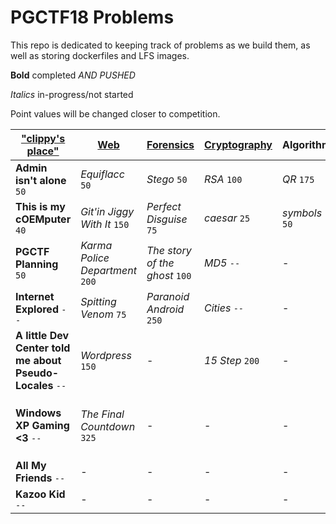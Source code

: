 # PGCTF18 Problems
This repo is dedicated to keeping track of problems as we build them, as well as storing dockerfiles and LFS images.

**Bold** completed *AND PUSHED*

_Italics_ in-progress/not started

Point values will be changed closer to competition.

| ["clippy's place"](image/README.md) | [Web](web/README.md) | [Forensics](forensics/README.md) | [Cryptography](crypto/README.md) | Algorithm | [Misc.](misc/README.md) |
| ---------------- | --- | --------- | ------------ | --------- | ----- |
| **Admin isn't alone** `50` | _Equiflacc_ `50` | _Stego_ `50` | _RSA_ `100` | _QR_ `175` | - |
| **This is my cOEMputer** `40` | _Git'in Jiggy With It_ `150` | _Perfect Disguise_ `75` | _caesar_ `25` | _symbols_ `50` | _Assembly Math!_ `100` |
| **PGCTF Planning** `50` | _Karma Police Department_ `200` | _The story of the ghost_ `100` | _MD5_ `--` | - | _Stack Smasher_ `150` |
| **Internet Explored** `--` | _Spitting Venom_ `75` | _Paranoid Android_ `250` | _Cities_ `--` | - | - |
| **A little Dev Center told me about Pseudo-Locales** `--` | _Wordpress_ `150` | - | _15 Step_ `200` | - | - |
| **Windows XP Gaming <3** `--` | _The Final Countdown_ `325` | - | - | - | _The Return of Tillson Galloway_ `325` |
| **All My Friends** `--` | - | - | - | - | - |
| **Kazoo Kid** `--` | - | - | - | - | - |
